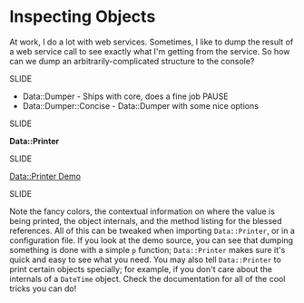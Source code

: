 # Inspecting Objects

At work, I do a lot with web services.  Sometimes, I like to dump the result of a web service call to see
exactly what I'm getting from the service.  So how can we dump an arbitrarily-complicated structure to
the console?

SLIDE

* Data::Dumper - Ships with core, does a fine job
PAUSE
* Data::Dumper::Concise - Data::Dumper with some nice options

SLIDE

**Data::Printer**

SLIDE

[Data::Printer Demo](images/data-printer.png)

SLIDE

Note the fancy colors, the contextual information on where the value
is being printed, the object internals, and the method listing for
the blessed references.  All of this can be tweaked when importing
`Data::Printer`, or in a configuration file.  If you look at the demo
source, you can see that dumping something is done with a simple
`p` function; `Data::Printer` makes sure it's quick and easy to
see what you need.  You may also tell `Data::Printer` to print certain
objects specially; for example, if you don't care about the internals
of a `DateTime` object.  Check the documentation for all of the cool
tricks you can do!

